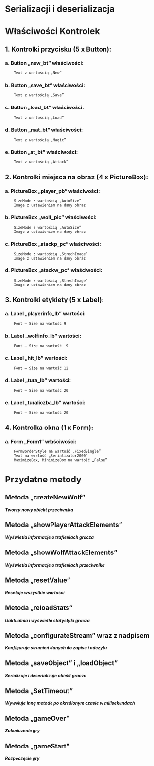 ﻿# Serializacji i deserializacja


# Właściwości Kontrolek

## 1.	Kontrolki przycisku (5 x Button):

 
### a.	Button „new_bt”  właściwości:
		Text z wartością „New”

### b.	Button „save_bt”  właściwości:
		Text z wartością „Save”

### c.	Button „load_bt”  właściwości:
		Text z wartością „Load”



### d.	Button „mat_bt”  właściwości:
		Text z wartością „Magic”

### e.	Button „at_bt”  właściwości:
		Text z wartością „Attack”





 

## 2.	Kontrolki miejsca na obraz (4 x PictureBox):

 
### a.	PictureBox „player_pb” właściwości:
 		SizeMode z wartością „AutoSize”
		Image z ustawieniem na dany obraz

### b.	PictureBox „wolf_pic” właściwości:
		SizeMode z wartością „AutoSize”
		Image z ustawieniem na dany obraz


### c.	PictureBox „atackp_pc” właściwości:
		SizeMode z wartością „StrechImage”
		Image z ustawieniem na dany obraz

### d.	PictureBox „atackw_pc” właściwości:
		SizeMode z wartością „StrechImage”
		Image z ustawieniem na dany obraz


 

## 3.	Kontrolki etykiety (5 x Label):

 
### a.	Label „playerinfo_lb” wartości:
		Font – Size na wartość 9

### b.	Label „wolfinfo_lb” wartości:
		Font – Size na wartość  9

### c.	Label „hit_lb” wartości:
		Font – Size na wartość 12

### d.	Label „tura_lb” wartości:
		Font – Size na wartość 20

### e.	Label „turaliczba_lb” wartości:
		Font – Size na wartość 20


 

## 4.	Kontrolka okna (1 x Form):
### a.	Form „Form1” właściwości:
		FormBorderStyle na wartość „FixedSingle”
		Text na wartość „Serializator2000”
		MaximizeBox, MinimizeBox na wartość „False”




# Przydatne metody

## Metoda „createNewWolf” 
##### 	Tworzy nowy obiekt przeciwnika


## Metoda „showPlayerAttackElements” 
##### 	Wyświetla informacje o trafieniach gracza


## Metoda „showWolfAttackElements” 
##### 	Wyświetla informacje o trafieniach przeciwnika


## Metoda „resetValue” 
##### 	Resetuje wszystkie wartości


## Metoda „reloadStats” 
##### 	Uaktualnia i wyświetla statystyki gracza



## Metoda „configurateStream” wraz z nadpisem
##### 	Konfiguruje strumień danych do zapisu i odczytu


## Metoda „saveObject” i „loadObject”
##### 	Serializuje i deserializuje obiekt gracza


## Metoda „SetTimeout”  
##### 	Wywołuje inną metode po określonym czasie w milisekundach


## Metoda „gameOver”  
##### 	Zakończenie gry 


## Metoda „gameStart”  
##### 	Rozpoczęcie gry 
